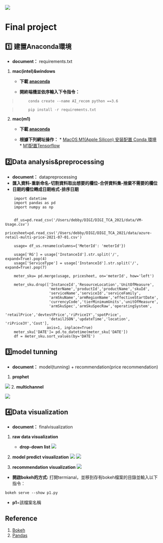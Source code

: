 ![](https://i.imgur.com/ajPzVX4.png)

# Final project 

## :one: 建置Anaconda環境
* __document：__ requirements.txt


1. __mac(intel)&windows__
    * __下載 [anaconda](https://www.anaconda.com/products/individual)__
       
    * __開終端機並依序輸入下令指令：__
>          conda create --name AI_recom python ==3.6

>          pip install -r requirements.txt
    
2. __mac(m1)__
    * __下載 [anaconda](https://www.anaconda.com/products/individual)__
       
     * __根據下列網址操作：__
            * [MacOS M1(Apple Silicon) 安装配置 Conda 環境](https://zhuanlan.zhihu.com/p/349295868)
            * [M1配置Tensorflow](https://zhuanlan.zhihu.com/p/367512283)
            
            
## :two:Data analysis&preprocessing  
* __document：__ datapreprocessing
* __匯入資料-重新命名-切割資料取出想要的欄位-合併資料集-捨棄不需要的欄位__
* __日期的欄位轉成日期格式-排序日期__
```python=
    import datetime
    import pandas as pd
    import numpy as np


    df_us=pd.read_csv('/Users/debby/DIGI/DIGI_TCA_2021/data/VM-Usage.csv')
    pricesheet=pd.read_csv('/Users/debby/DIGI/DIGI_TCA_2021/data/azure-retail-multi-price-2021-07-01.csv')

    usage= df_us.rename(columns={'MeterId': 'meterId'})

    usage['RG'] = usage['InstanceId'].str.split('/', expand=True).pop(4)
    usage['ServiceType'] = usage['InstanceId'].str.split('/', expand=True).pop(7)

    meter_sku= pd.merge(usage, pricesheet, on='meterId', how='left')

    meter_sku.drop(['InstanceId','ResourceLocation','UnitOfMeasure',
                    'meterName','productId','productName','skuId',
                    'serviceName','serviceId','serviceFamily',
                    'armSkuName','armRegionName','effectiveStartDate',
                    'currencyCode','tierMinimumUnits','unitOfMeasure',
                    'armSkuSpec','armSkuSpecRaw','operatingSystem',
                    'retailPrice','devtestPrice','riPrice1Y','spotPrice',
                    'detailJSON','updateTime','location', 'riPrice3Y','Cost'],
                   axis=1, inplace=True)
    meter_sku['DATE']= pd.to_datetime(meter_sku['DATE'])
    df = meter_sku.sort_values(by='DATE')
```
## :three:model tunning
* __document：__ model(tunning) + recommendation(price recommendation)
1. __prophet__


![](https://i.imgur.com/VITX3ny.png)
2. __multichannel__

![](https://i.imgur.com/JVu3Oyp.png)


## :four:Data visualization
* __document：__ finalvisualization

1. __raw data visualization__
    * __drop-down list__
![](https://i.imgur.com/RSKBys6.png)   
  
    

2. __model predict visualization__
![](https://i.imgur.com/uN2L2sN.png)
![](https://i.imgur.com/IgDf28c.png)

    
    
    
3. __recommendation visualization__
![](https://i.imgur.com/31CMX1R.png)
    
* __開啟bokeh的方式:__ 打開termianal，並移到存有bokeh檔案的目錄並輸入以下指令：
```
bokeh serve --show p1.py
```
* __p1__=該檔案名稱

## Reference
1. [Bokeh](http://docs.bokeh.org/en/latest/)
2. [Pandas](https://yanwei-liu.medium.com/python-pandas%E4%BD%BF%E7%94%A8%E7%AD%86%E8%A8%98-a4682e254d90)






